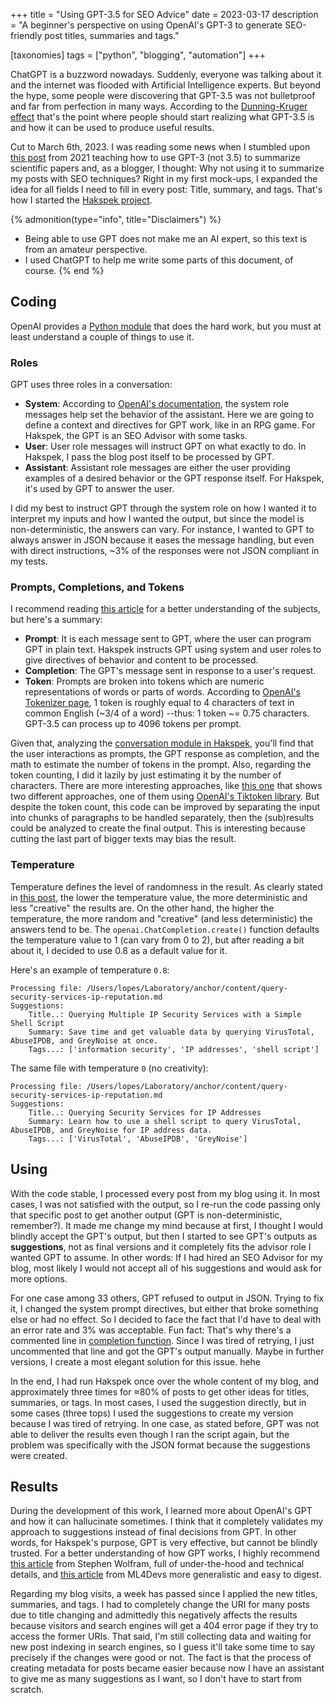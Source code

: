 +++
title = "Using GPT-3.5 for SEO Advice"
date  = 2023-03-17
description = "A beginner's perspective on using OpenAI's GPT-3 to generate SEO-friendly post titles, summaries and tags."

[taxonomies]
tags = ["python", "blogging", "automation"]
+++

ChatGPT is a buzzword nowadays.  Suddenly, everyone was talking about it and the internet was flooded with Artificial Intelligence experts.  But beyond the hype, some people were discovering that GPT-3.5 was not bulletproof and far from perfection in many ways.  According to the [Dunning-Kruger effect](https://www.ml4devs.com/newsletter/019-chatgpt-generative-ai-large-language-model/) that's the point where people should start realizing what GPT-3.5 is and how it can be used to produce useful results.

Cut to March 6th, 2023.  I was reading some news when I stumbled upon [this post](https://medium.com/geekculture/a-paper-summarizer-with-python-and-gpt-3-2c718bc3bc88) from 2021 teaching how to use GPT-3 (not 3.5) to summarize scientific papers and, as a blogger, I thought: Why not using it to summarize my posts with SEO techniques?  Right in my first mock-ups, I expanded the idea for all fields I need to fill in every post: Title, summary, and tags.  That's how I started the [Hakspek project](https://github.com/lopes/hakspek).

{% admonition(type="info", title="Disclaimers") %}
- Being able to use GPT does not make me an AI expert, so this text is from an amateur perspective.
- I used ChatGPT to help me write some parts of this document, of course.
{% end %}


## Coding

OpenAI provides a [Python module](https://github.com/openai/openai-python) that does the hard work, but you must at least understand a couple of things to use it.

### Roles
GPT uses three roles in a conversation:

- **System**: According to [OpenAI's documentation](https://platform.openai.com/docs/guides/chat/introduction), the system role messages help set the behavior of the assistant.  Here we are going to define a context and directives for GPT work, like in an RPG game.  For Hakspek, the GPT is an SEO Advisor with some tasks.
- **User**: User role messages will instruct GPT on what exactly to do.  In Hakspek, I pass the blog post itself to be processed by GPT.
- **Assistant**: Assistant role messages are either the user providing examples of a desired behavior or the GPT response itself.  For Hakspek, it's used by GPT to answer the user.

I did my best to instruct GPT through the system role on how I wanted it to interpret my inputs and how I wanted the output, but since the model is non-deterministic, the answers can vary.  For instance, I wanted to GPT to always answer in JSON because it eases the message handling, but even with direct instructions, ~3% of the responses were not JSON compliant in my tests.

### Prompts, Completions, and Tokens
I recommend reading [this article](https://subscription.packtpub.com/book/data/9781800563193/2/ch02lvl1sec06/understanding-prompts-completions-and-tokens) for a better understanding of the subjects, but here's a summary:

- **Prompt**: It is each message sent to GPT, where the user can program GPT in plain text.  Hakspek instructs GPT using system and user roles to give directives of behavior and content to be processed.
- **Completion**: The GPT's message sent in response to a user's request.
- **Token**: Prompts are broken into tokens which are numeric representations of words or parts of words.  According to [OpenAI's Tokenizer page](https://platform.openai.com/tokenizer), 1 token is roughly equal to 4 characters of text in common English (~3/4 of a word) --thus: 1 token ~= 0.75 characters.  GPT-3.5 can process up to 4096 tokens per prompt.

Given that, analyzing the [conversation module in Hakspek](https://github.com/lopes/hakspek/blob/main/hakspek/conversation.py), you'll find that the user interactions as prompts, the GPT response as completion, and the math to estimate the number of tokens in the prompt.  Also, regarding the token counting, I did it lazily by just estimating it by the number of characters.  There are more interesting approaches, like [this one](https://blog.devgenius.io/counting-tokens-for-openai-gpt-3-api-59c8e0812eeb) that shows two different approaches, one of them using [OpenAI's Tiktoken library](https://github.com/openai/tiktoken).  But despite the token count, this code can be improved by separating the input into chunks of paragraphs to be handled separately, then the (sub)results could be analyzed to create the final output.  This is interesting because cutting the last part of bigger texts may bias the result.

### Temperature
Temperature defines the level of randomness in the result.  As clearly stated in [this post](https://writings.stephenwolfram.com/2023/02/what-is-chatgpt-doing-and-why-does-it-work/), the lower the temperature value, the more deterministic and less "creative" the results are.  On the other hand, the higher the temperature, the more random and "creative" (and less deterministic) the answers tend to be.  The `openai.ChatCompletion.create()` function defaults the temperature value to 1 (can vary from 0 to 2), but after reading a bit about it, I decided to use 0.8 as a default value for it.

Here's an example of temperature `0.8`:

```
Processing file: /Users/lopes/Laboratory/anchor/content/query-security-services-ip-reputation.md
Suggestions:
	Title..: Querying Multiple IP Security Services with a Simple Shell Script
	Summary: Save time and get valuable data by querying VirusTotal, AbuseIPDB, and GreyNoise at once.
	Tags...: ['information security', 'IP addresses', 'shell script']
```

The same file with temperature `0` (no creativity):

```
Processing file: /Users/lopes/Laboratory/anchor/content/query-security-services-ip-reputation.md
Suggestions:
	Title..: Querying Security Services for IP Addresses
	Summary: Learn how to use a shell script to query VirusTotal, AbuseIPDB, and GreyNoise for IP address data.
	Tags...: ['VirusTotal', 'AbuseIPDB', 'GreyNoise']
```


## Using
With the code stable, I processed every post from my blog using it.  In most cases, I was not satisfied with the output, so I re-run the code passing only that specific post to get another output (GPT is non-deterministic, remember?).  It made me change my mind because at first, I thought I would blindly accept the GPT's output, but then I started to see GPT's outputs as **suggestions**, not as final versions and it completely fits the advisor role I wanted GPT to assume.  In other words: If I had hired an SEO Advisor for my blog, most likely I would not accept all of his suggestions and would ask for more options.

For one case among 33 others, GPT refused to output in JSON.  Trying to fix it, I changed the system prompt directives, but either that broke something else or had no effect.  So I decided to face the fact that I'd have to deal with an error rate and 3% was acceptable.  Fun fact: That's why there's a commented line in [completion function](https://github.com/lopes/hakspek/blob/main/hakspek/conversation.py).  Since I was tired of retrying, I just uncommented that line and got the GPT's output manually.  Maybe in further versions, I create a most elegant solution for this issue.  hehe

In the end, I had run Hakspek once over the whole content of my blog, and approximately three times for &approx;80% of posts to get other ideas for titles, summaries, or tags.  In most cases, I used the suggestion directly, but in some cases (three tops) I used the suggestions to create my version because I was tired of retrying.  In one case, as stated before, GPT was not able to deliver the results even though I ran the script again, but the problem was specifically with the JSON format because the suggestions were created.


## Results
During the development of this work, I learned more about OpenAI's GPT and how it can hallucinate sometimes.  I think that it completely validates my approach to suggestions instead of final decisions from GPT.  In other words, for Hakspek's purpose, GPT is very effective, but cannot be blindly trusted.  For a better understanding of how GPT works, I highly recommend [this article](https://writings.stephenwolfram.com/2023/02/what-is-chatgpt-doing-and-why-does-it-work/) from Stephen Wolfram, full of under-the-hood and technical details, and [this article](https://www.ml4devs.com/newsletter/019-chatgpt-generative-ai-large-language-model/) from ML4Devs more generalistic and easy to digest.

Regarding my blog visits, a week has passed since I applied the new titles, summaries, and tags.  I had to completely change the URI for many posts due to title changing and admittedly this negatively affects the results because visitors and search engines will get a 404 error page if they try to access the former URIs.  That said, I'm still collecting data and waiting for new post indexing in search engines, so I guess it'll take some time to say precisely if the changes were good or not.  The fact is that the process of creating metadata for posts became easier because now I have an assistant to give me as many suggestions as I want, so I don't have to start from scratch.
